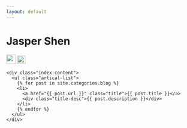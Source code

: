 ```yaml
---
layout: default
---
```


<body>
  <div class="index-wrapper">
    <div class="aside">
      <div class="info-card">
        <h1>Jasper Shen</h1>
        <a href="http://weibo.com/2717397881/profile?topnav=1&wvr=6&is_all=1" target="_blank"><img src="http://www.weibo.com/favicon.ico" alt="" width="25"/></a>
        <a href="https://github.com/jaspershen" target="_blank"><img src="http://d36xtkk24g8jdx.cloudfront.net/bluebar/00c6602/images/ico/favicon.ico" alt="" width="22"/></a>
        <a href="https://github.com/jaspershen" target="_blank"><img href="/new.ico" alt="" width="22"/></a>
      </div>
      <div id="particles-js"></div>
    </div>

    <div class="index-content">
      <ul class="artical-list">
        {% for post in site.categories.blog %}
        <li>
          <a href="{{ post.url }}" class="title">{{ post.title }}</a>
          <div class="title-desc">{{ post.description }}</div>
        </li>
        {% endfor %}
      </ul>
    </div>
  </div>
</body>
